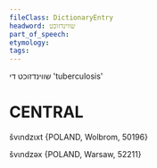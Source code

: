 ```yaml
---
fileClass: DictionaryEntry
headword: שווינדזוכט
part_of_speech: 
etymology: 
tags: 
---
```

שווינדזוכט
די
'tuberculosis'

CENTRAL
========

švɩndzɩxt {POLAND, Wolbrom, 50196}

švɩndzəx {POLAND, Warsaw, 52211}